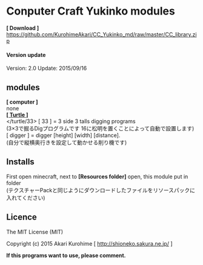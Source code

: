 # Conputer Craft Yukinko modules
__[ Download ]__ <https://github.com/KurohimeAkari/CC_Yukinko_md/raw/master/CC_library.zip>
#### Version update
Version: 2.0
Update: 2015/09/16

## modules
__[ computer ]__  
none  
[__[ Turtle ]__](../../tree/master/turtle/ "Turtle")  
</turtle/33> [ 33 ] = 3 side 3 talls digging programs  
(3×3で掘るDigプログラムです 16に松明を置くことによって自動で設置します)  
[ digger ] = digger [height] [width] [distance].  
(自分で縦横奥行きを設定して動かせる削り機です)

## Installs
First open minecraft, next to __[Resources folder]__ open, this module put in folder  
(テクスチャーPackと同じようにダウンロードしたファイルをリソースパックに入れてください)

## Licence 
The MIT License (MIT)

Copyright (c) 2015 Akari Kurohime [ <http://shioneko.sakura.ne.jp/> ]

__If this programs want to use, please comment.__
